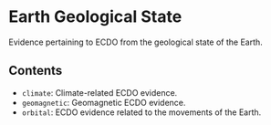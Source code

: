 # Earth Geological State

Evidence pertaining to ECDO from the geological state of the Earth.

## Contents

- `climate`: Climate-related ECDO evidence.
- `geomagnetic`: Geomagnetic ECDO evidence.
- `orbital`: ECDO evidence related to the movements of the Earth.